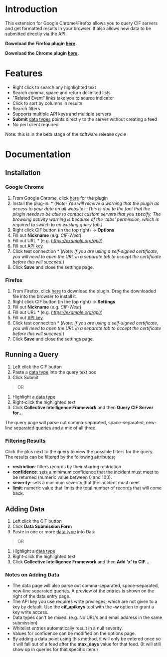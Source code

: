 # Introduction #

This extension for Google Chrome/Firefox allows you to query CIF servers and get formatted results in your browser. It also allows new data to be submitted directly via the API.

**Download the Firefox plugin [here](https://github.com/downloads/collectiveintel/cif-client-chrome/CIF-FFExtension-latest.xpi).**

**Download the Chrome plugin [here](https://github.com/downloads/collectiveintel/cif-client-chrome/CIF-ChromeExtension-latest.crx).**

# Features #
  * Right click to search any highlighted text
  * Search comma, space and return delimited lists
  * "Related Event" links take you to source indicator
  * Click to sort by columns in results
  * Search filters
  * Supports multiple API keys and multiple servers
  * **Submit** [data types](DataTypes.md) points directly to the server without creating a feed
  * No perl client required

Note: this is in the beta stage of the software release cycle

# Documentation #
## Installation ##
### Google Chrome ###
  1. From Google Chrome, click [here](https://github.com/downloads/collectiveintel/cif-client-chrome/CIF-ChromeExtension-latest.crx) for the plugin
  1. Install the plug-in.
    * (_Note: You will receive a warning that the plugin as access to your data on all websites. This is due to the fact that the plugin needs to be able to contact custom servers that you specify. The browsing activity warning is because of the 'tabs' permission, which is required to switch to an existing query tab.)_
  1. Right click CIF button (in the top right) -> **Options**
  1. Fill out **Nickname** (e.g. _CIF-West_)
  1. Fill out URL
    * (e.g. _https://example.org/api/_)
  1. Fill out [API key](Tools_cif_apikeys.md)
  1. Click test connection
    * (_Note: If you are using a self-signed certificate, you will need to open the URL in a separate tab to accept the certificate before this will succeed._)
  1. Click **Save** and close the settings page.

### Firefox ###
  1. From Firefox, click [here](https://github.com/downloads/collectiveintel/cif-client-chrome/CIF-FFExtension-latest.xpi) to download the plugin. Drag the downloaded file into the browser to install it.
  1. Right click CIF button (in the top right) -> **Settings**
  1. Fill out **Nickname** (e.g. _CIF-West_)
  1. Fill out URL
    * (e.g. _https://example.org/api/_)
  1. Fill out [API key](Tools_cif_apikeys.md)
  1. Click test connection
    * (_Note: If you are using a self-signed certificate, you will need to open the URL in a separate tab to accept the certificate before this will succeed._)
  1. Click **Save** and close the settings page.

## Running a Query ##
  1. Left click the CIF button
  1. Paste a [data type](DataTypes.md) into the query text box
  1. Click Submit
> OR
  1. Highlight a [data type](DataTypes.md)
  1. Right-click the highlighted text
  1. Click **Collective Intelligence Framework** and then **Query CIF Server for...**

The query page will parse out comma-separated, space-separated, new-line separated queries and a mix of all three.

### Filtering Results ###

Click the plus next to the query to view the possible filters for the query. The results can be filtered by the following attributes:
  * **restriction**: filters records by their sharing restriction
  * **confidence**: sets a minimum confidence that the incident must meet to be returned (numeric value between 0 and 100).
  * **severity**: sets a minimum severity that the incident must meet
  * **limit**: numeric value that limits the total number of records that will come back.

## Adding Data ##
  1. Left click the CIF button
  1. Click **Data Submission Form**
  1. Paste in one or more [data type](DataTypes.md) into Data
> OR
  1. Highlight a [data type](DataTypes.md)
  1. Right-click the highlighted text
  1. Click **Collective Intelligence Framework** and then **Add 'x' to CIF...**
### Notes on Adding Data ###
  * The data page will also parse out comma-separated, space-separated, new-line separated queries. A preview of the entries is shown on the right of the data entry page.
  * The API key you use requires write privileges, which are not given to a key by default. Use the **cif\_apikeys** tool with the **-w** option to grant a key write access.
  * Data types can't be mixed. (e.g. No URL's and email address in the same submission)
  * Whitelist entries automatically result in a null severity.
  * Values for confidence can be modified on the options page.
  * By adding a data point using this method, it will only be entered once so it will fall out of a feed after the **max\_days** value for that feed. (It will still show up in queries for that specific item.)